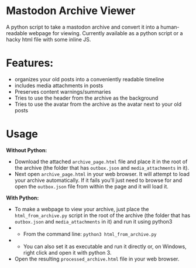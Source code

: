# Mastodon Archive Viewer
A python script to take a mastodon archive and convert it into a human-readable webpage for viewing. Currently available as a python script or a hacky html file with some inline JS.

# Features:
* organizes your old posts into a conveniently readable timeline
* includes media attachments in posts
* Preserves content warnings/summaries
* Tries to use the header from the archive as the background
* Tries to use the avatar from the archive as the avatar next to your old posts

# Usage
<b>Without Python:</b>

* Download the attached `archive_page.html` file and place it in the root of the archive (the folder that has `outbox.json` and `media_attachments` in it).
* Next open `archive_page.html` in your web browser. It will attempt to load your archive automatically. If it fails you'll just need to browse for and open the `outbox.json` file from within the page and it will load it.


<b>With Python:</b>
* To make a webpage to view your archive, just place the `html_from_archive.py` script in the root of the archive (the folder that has `outbox.json` and `media_attachments` in it) and run it using python3 
* * From the command line: `python3 html_from_archive.py`
* * You can also set it as executable and run it directly or, on Windows, right click and open it with python 3.
* Open the resulting `processed_archive.html` file in your web browser.
